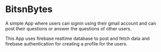 # BitsnBytes
A simple App where users can signin using their gmail account and can post their questions or answer the questions of other users.

This App uses firebase realtime database to post and fetch data and firebase authentication for creating a profile for the users.
